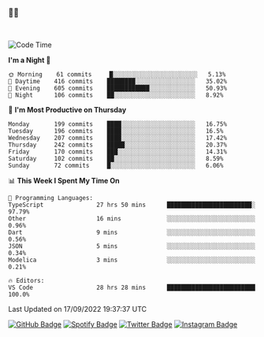 ### 🤙🍺

<!-- <a href="https://github-readme-stats.vercel.app/api?username=hzak2xx&count_private=true&show_icons=true&theme=dracula">
  <img align="center" src="https://github-readme-stats.vercel.app/api?username=hzak2xx&count_private=true&show_icons=true&theme=dracula" />
</a>
</br> -->
</br>

<!--START_SECTION:waka-->
![Code Time](http://img.shields.io/badge/Code%20Time-1%2C858%20hrs%2048%20mins-blue)

**I'm a Night 🦉** 

```text
🌞 Morning    61 commits     █░░░░░░░░░░░░░░░░░░░░░░░░   5.13% 
🌆 Daytime    416 commits    ████████░░░░░░░░░░░░░░░░░   35.02% 
🌃 Evening    605 commits    ████████████░░░░░░░░░░░░░   50.93% 
🌙 Night      106 commits    ██░░░░░░░░░░░░░░░░░░░░░░░   8.92%

```
📅 **I'm Most Productive on Thursday** 

```text
Monday       199 commits    ████░░░░░░░░░░░░░░░░░░░░░   16.75% 
Tuesday      196 commits    ████░░░░░░░░░░░░░░░░░░░░░   16.5% 
Wednesday    207 commits    ████░░░░░░░░░░░░░░░░░░░░░   17.42% 
Thursday     242 commits    █████░░░░░░░░░░░░░░░░░░░░   20.37% 
Friday       170 commits    ███░░░░░░░░░░░░░░░░░░░░░░   14.31% 
Saturday     102 commits    ██░░░░░░░░░░░░░░░░░░░░░░░   8.59% 
Sunday       72 commits     █░░░░░░░░░░░░░░░░░░░░░░░░   6.06%

```


📊 **This Week I Spent My Time On** 

```text
💬 Programming Languages: 
TypeScript               27 hrs 50 mins      ████████████████████████░   97.79% 
Other                    16 mins             ░░░░░░░░░░░░░░░░░░░░░░░░░   0.96% 
Dart                     9 mins              ░░░░░░░░░░░░░░░░░░░░░░░░░   0.56% 
JSON                     5 mins              ░░░░░░░░░░░░░░░░░░░░░░░░░   0.34% 
Modelica                 3 mins              ░░░░░░░░░░░░░░░░░░░░░░░░░   0.21%

🔥 Editors: 
VS Code                  28 hrs 28 mins      █████████████████████████   100.0%

```


 Last Updated on 17/09/2022 19:37:37 UTC
<!--END_SECTION:waka-->

[![GitHub Badge](https://img.shields.io/badge/GitHub-100000?style=for-the-badge&logo=github&logoColor=white)](https://github.com/hzak2xx)
[![Spotify Badge](https://img.shields.io/badge/Spotify-1ED760?&style=for-the-badge&logo=spotify&logoColor=white)](https://open.spotify.com/user/uf90s6sbbh75a1mt44clkhkvf)
[![Twitter Badge](https://img.shields.io/badge/Twitter-1DA1F2?style=for-the-badge&logo=twitter&logoColor=white)](https://twitter.com/hzak2xx)
[![Instagram Badge](https://img.shields.io/badge/Instagram-E4405F?style=for-the-badge&logo=instagram&logoColor=white)](https://www.instagram.com/hzak2xx/)
